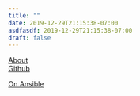 ```yaml
---
title: ""
date: 2019-12-29T21:15:38-07:00
asdfasdf: 2019-12-29T21:15:38-07:00
draft: false
---
```


[About](/about.html)  
[Github](https://github.com/adamkpickering/)  

[On Ansible](/on-ansible.html)
